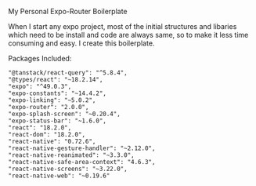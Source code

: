 My Personal Expo-Router Boilerplate

When I start any expo project, most of the initial structures and libaries which need to be install and code are always same, so to make it less time consuming and easy. I create this boilerplate.

Packages Included:

    "@tanstack/react-query": "^5.8.4",
    "@types/react": "~18.2.14",
    "expo": "^49.0.3",
    "expo-constants": "~14.4.2",
    "expo-linking": "~5.0.2",
    "expo-router": "2.0.0",
    "expo-splash-screen": "~0.20.4",
    "expo-status-bar": "~1.6.0",
    "react": "18.2.0",
    "react-dom": "18.2.0",
    "react-native": "0.72.6",
    "react-native-gesture-handler": "~2.12.0",
    "react-native-reanimated": "~3.3.0",
    "react-native-safe-area-context": "4.6.3",
    "react-native-screens": "~3.22.0",
    "react-native-web": "~0.19.6"
